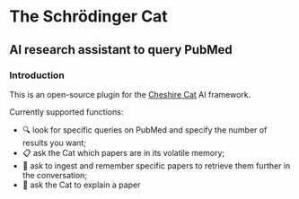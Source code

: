 # The Schrödinger Cat
## AI research assistant to query PubMed

### Introduction
This is an open-source plugin for the [Cheshire Cat](https://github.com/pieroit/cheshire-cat) AI framework.

Currently supported functions:
- :mag: look for specific queries on PubMed and specify the number of results you want;
- :clipboard: ask the Cat which papers are in its volatile memory;
- :elephant: ask to ingest and remember specific papers to retrieve them further in the conversation;
- :green_book: ask the Cat to explain a paper

